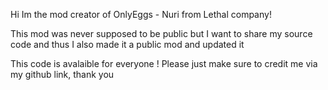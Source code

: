 Hi Im the mod creator of OnlyEggs - Nuri from Lethal company!

This mod was never supposed to be public but I want to share my source code
and thus I also made it a public mod and updated it

This code is avalaible for everyone ! Please just make sure to credit me via my github link, thank you 
